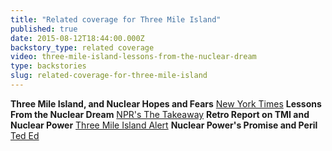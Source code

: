 ```yaml
---
title: "Related coverage for Three Mile Island"
published: true
date: 2015-08-12T18:44:00.000Z
backstory_type: related coverage
video: three-mile-island-lessons-from-the-nuclear-dream
type: backstories
slug: related-coverage-for-three-mile-island
---
```


**Three Mile Island, and Nuclear Hopes and Fears**
[New York Times](http://www.nytimes.com/2014/04/29/us/three-mile-island-and-nuclear-hopes-and-fears.html?_r=0)
**Lessons From the Nuclear Dream**
[NPR's The Takeaway](http://www.thetakeaway.org/story/todays-highlights-april-29-2014/)
**Retro Report on TMI and Nuclear Power**
[Three Mile Island Alert](http://www.tmia.com/node/1660)
**Nuclear Power's Promise and Peril**
[Ted Ed](http://ed.ted.com/on/LnFtrjPL)

